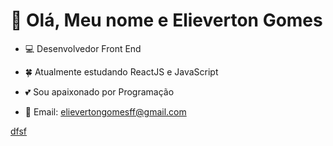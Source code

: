 # 👋 Olá, Meu nome e Elieverton Gomes

- 💻 Desenvolvedor Front End
- 🍀 Atualmente estudando ReactJS e JavaScript
- 💕 Sou apaixonado por Programação

- 💌 Email: elievertongomesff@gmail.com 

<div>
    <a href="elievertongomes.site/">dfsf</a>
</div>
